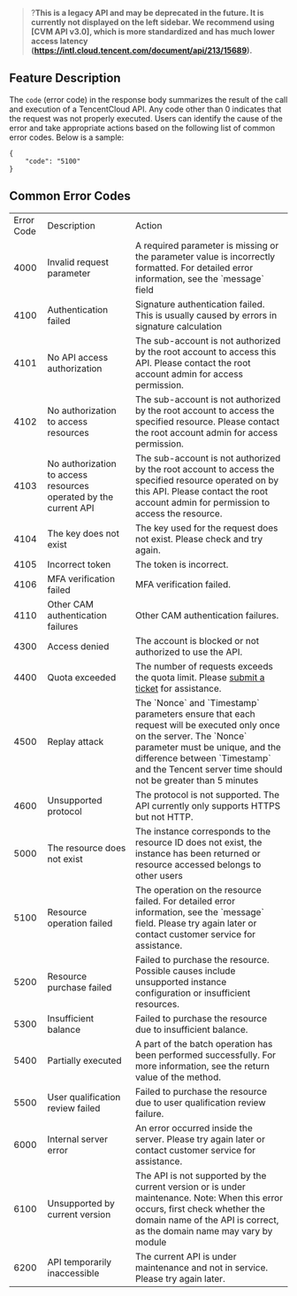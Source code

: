 >?**This is a legacy API and may be deprecated in the future. It is currently not displayed on the left sidebar. We recommend using [CVM API v3.0], which is more standardized and has much lower access latency (https://intl.cloud.tencent.com/document/api/213/15689).**
>


## Feature Description

The `code` (error code) in the response body summarizes the result of the call and execution of a TencentCloud API. Any code other than 0 indicates that the request was not properly executed. Users can identify the cause of the error and take appropriate actions based on the following list of common error codes.
Below is a sample:

```
{
    "code": "5100"
}
```



## Common Error Codes

<table>
   <tr>
      <td>Error Code</td>
      <td>Description</td>
      <td>Action</td>
   </tr>
   <tr>
      <td>4000</td>
      <td>Invalid request parameter</td>
      <td> A required parameter is missing or the parameter value is incorrectly formatted. For detailed error information, see the `message` field</td>
   </tr>
   <tr>
      <td>4100</td>
      <td>Authentication failed</td>
       <td>Signature authentication failed. This is usually caused by errors in signature calculation</td>
   </tr>
   <tr>
      <td>4101</td>
      <td>No API access authorization</td>
      <td>The sub-account is not authorized by the root account to access this API. Please contact the root account admin for access permission.</td>
   </tr>
   <tr>
      <td>4102</td>
      <td>No authorization to access resources</td>
      <td>The sub-account is not authorized by the root account to access the specified resource. Please contact the root account admin for access permission.</td>
   </tr>
   <tr>
      <td>4103</td>
      <td>No authorization to access resources operated by the current API</td>
      <td>The sub-account is not authorized by the root account to access the specified resource operated on by this API. Please contact the root account admin for permission to access the resource.</td>
   </tr>
   <tr>
      <td>4104</td>
      <td>The key does not exist</td>
      <td>The key used for the request does not exist. Please check and try again.</td>
   </tr>
   <tr>
      <td>4105</td>
      <td>Incorrect token</td>
      <td>The token is incorrect.</td>
   </tr>
   <tr>
      <td>4106</td>
      <td>MFA verification failed</td>
      <td>MFA verification failed.</td>
   </tr>
   <tr>
      <td>4110</td>
      <td>Other CAM authentication failures</td>
      <td>Other CAM authentication failures.</td>
   </tr>
   <tr>
      <td>4300</td>
      <td>Access denied</td>
      <td>The account is blocked or not authorized to use the API.</td>
   </tr>
   <tr>
      <td>4400</td>
      <td>Quota exceeded</td>
      <td>The number of requests exceeds the quota limit. Please <a href = https://console.cloud.tencent.com/workorder/category?level1_id=141&level2_id=645&source=0&data_title=%E6%B4%BB%E5%8A%A8%E9%98%B2%E5%88%B7AA&level3_id=647&radio_title=%E5%9C%BA%E6%99%AF%E5%92%A8%E8%AF%A2&queue=3&scene_code=16593&step=2 >submit a ticket</a> for assistance.</td>
   </tr>
   <tr>
      <td>4500</td>
      <td>Replay attack</td>
      <td>The `Nonce` and `Timestamp` parameters ensure that each request will be executed only once on the server. The `Nonce` parameter must be unique, and the difference between `Timestamp` and the Tencent server time should not be greater than 5 minutes</td>
   </tr>
   <tr>
      <td>4600</td>
      <td>Unsupported protocol</td>
      <td>The protocol is not supported. The API currently only supports HTTPS but not HTTP.</td>
   </tr>
   <tr>
      <td>5000</td>
      <td>The resource does not exist</td>
      <td>The instance corresponds to the resource ID does not exist, the instance has been returned or resource accessed belongs to other users</td>
   </tr>
   <tr>
      <td>5100</td>
      <td>Resource operation failed</td>
      <td>The operation on the resource failed. For detailed error information, see the `message` field. Please try again later or contact customer service for assistance.</td>
   </tr>
   <tr>
      <td>5200</td>
      <td>Resource purchase failed</td>
      <td>Failed to purchase the resource. Possible causes include unsupported instance configuration or insufficient resources.</td>
   </tr>
   <tr>
      <td>5300</td>
      <td>Insufficient balance</td>
      <td>Failed to purchase the resource due to insufficient balance.</td>
   </tr>
   <tr>
      <td>5400</td>
      <td>Partially executed</td>
      <td>A part of the batch operation has been performed successfully. For more information, see the return value of the method.</td>
   </tr>
   <tr>
      <td>5500</td>
      <td>User qualification review failed</td>
      <td>Failed to purchase the resource due to user qualification review failure.</td>
   </tr>
   <tr>
      <td>6000</td>
      <td>Internal server error</td>
      <td>An error occurred inside the server. Please try again later or contact customer service for assistance.</td>
   </tr>
   <tr>
      <td>6100</td>
      <td>Unsupported by current version</td>
      <td>The API is not supported by the current version or is under maintenance. Note: When this error occurs, first check whether the domain name of the API is correct, as the domain name may vary by module</td>
   </tr>
   <tr>
      <td>6200</td>
      <td>API temporarily inaccessible</td>
      <td>The current API is under maintenance and not in service. Please try again later. </td>
   </tr>
</table>
